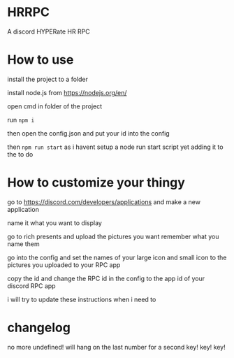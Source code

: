 # HRRPC
 A discord HYPERate HR RPC

# How to use
install the project to a folder 

install node.js from https://nodejs.org/en/ 

open cmd in folder of the project

run ```npm i```

then open the config.json and put your id into the config

then ```npm run start``` as i havent setup a node run start script yet adding it to the to do


# How to customize your thingy
go to https://discord.com/developers/applications and make a new application

name it what you want to display

go to rich presents and upload the pictures you want remember what you name them 

go into the config and set the names of your large icon and small icon to the pictures you uploaded to your RPC app


copy the id and change the RPC id in the config to the app id of your discord RPC app


i will try to update these instructions when i need to



# changelog
no more undefined! will hang on the last number for a second
key! key! key!
